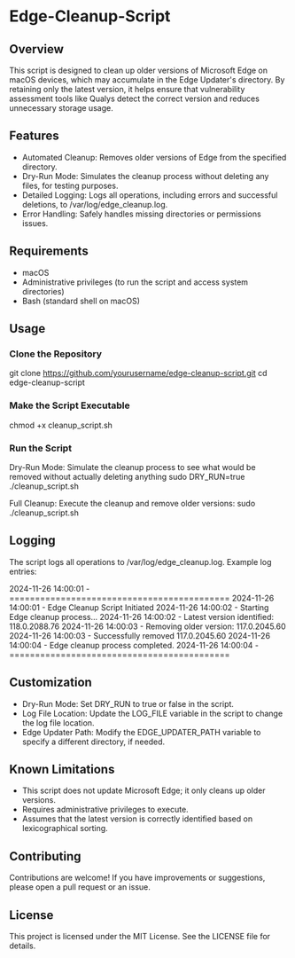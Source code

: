 # Edge-Cleanup-Script

## Overview

This script is designed to clean up older versions of Microsoft Edge on macOS devices, which may accumulate in the Edge Updater's directory. By retaining only the latest version, it helps ensure that vulnerability assessment tools like Qualys detect the correct version and reduces unnecessary storage usage.

## Features

- Automated Cleanup: Removes older versions of Edge from the specified directory.
- Dry-Run Mode: Simulates the cleanup process without deleting any files, for testing purposes.
- Detailed Logging: Logs all operations, including errors and successful deletions, to /var/log/edge_cleanup.log.
- Error Handling: Safely handles missing directories or permissions issues.

## Requirements

- macOS
- Administrative privileges (to run the script and access system directories)
- Bash (standard shell on macOS)

## Usage

### Clone the Repository

git clone https://github.com/yourusername/edge-cleanup-script.git
cd edge-cleanup-script

### Make the Script Executable
chmod +x cleanup_script.sh

### Run the Script
Dry-Run Mode: Simulate the cleanup process to see what would be removed without actually deleting anything
sudo DRY_RUN=true ./cleanup_script.sh

Full Cleanup: Execute the cleanup and remove older versions:
sudo ./cleanup_script.sh

## Logging

The script logs all operations to /var/log/edge_cleanup.log. Example log entries:

2024-11-26 14:00:01 - ===========================================
2024-11-26 14:00:01 - Edge Cleanup Script Initiated
2024-11-26 14:00:02 - Starting Edge cleanup process...
2024-11-26 14:00:02 - Latest version identified: 118.0.2088.76
2024-11-26 14:00:03 - Removing older version: 117.0.2045.60
2024-11-26 14:00:03 - Successfully removed 117.0.2045.60
2024-11-26 14:00:04 - Edge cleanup process completed.
2024-11-26 14:00:04 - ===========================================

## Customization

- Dry-Run Mode: Set DRY_RUN to true or false in the script.
- Log File Location: Update the LOG_FILE variable in the script to change the log file location.
- Edge Updater Path: Modify the EDGE_UPDATER_PATH variable to specify a different directory, if needed.

## Known Limitations

- This script does not update Microsoft Edge; it only cleans up older versions.
- Requires administrative privileges to execute.
- Assumes that the latest version is correctly identified based on lexicographical sorting.

## Contributing

Contributions are welcome! If you have improvements or suggestions, please open a pull request or an issue.

## License

This project is licensed under the MIT License. See the LICENSE file for details.
